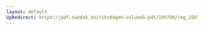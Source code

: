 ```yaml
---
layout: default
UpRedirect: https://pdf.swedeb.se/riksdagen-volumeG-pdf/199798/reg_199798/reg_199798_0177.pdf
---
```

